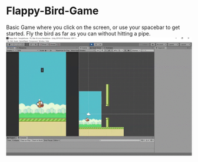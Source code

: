 # Flappy-Bird-Game
Basic Game where you click on the screen, or use your spacebar to get started. Fly the bird as far as you can without hitting a pipe.
![image](https://github.com/jpriyam/Flappy-Bird-Game/blob/master/flappy.gif)
